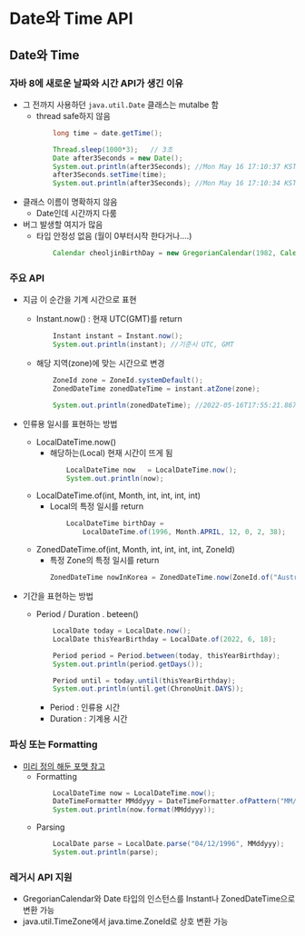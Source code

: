 # Date와 Time API
## Date와 Time
### 자바 8에 새로운 날짜와 시간 API가 생긴 이유
- 그 전까지 사용하던 `java.util.Date` 클래스는 mutalbe 함
    - thread safe하지 않음
        ``` java
            long time = date.getTime();
        
            Thread.sleep(1000*3);   // 3초 
            Date after3Seconds = new Date();
            System.out.println(after3Seconds); //Mon May 16 17:10:37 KST 2022
            after3Seconds.setTime(time);
            System.out.println(after3Seconds); //Mon May 16 17:10:34 KST 2022
        ```
- 클래스 이름이 명확하지 않음
    - Date인데 시간까지 다룸
- 버그 발생할 여지가 많음
    - 타입 안정성 없음 (월이 0부터시작 한다거나....)
        ```java
            Calendar cheoljinBirthDay = new GregorianCalendar(1982, Calendar.APRIL, 15); // 0부터 1월 따라서, 월을 영어로 써주는게 정확
        ```

### 주요 API
- 지금 이 순간을 기계 시간으로 표현
    - Instant.now() : 현재 UTC(GMT)를 return
        ```java
            Instant instant = Instant.now();
            System.out.println(instant); //기준시 UTC, GMT
        ```
    - 해당 지역(zone)에 맞는 시간으로 변경
        ```java
            ZoneId zone = ZoneId.systemDefault();
            ZonedDateTime zonedDateTime = instant.atZone(zone);

            System.out.println(zonedDateTime); //2022-05-16T17:55:21.867598600+09:00[Asia/Seoul]
        ```

- 인류용 일시를 표현하는 방법
    - LocalDateTime.now()
        - 해당하는(Local) 현재 시간이 뜨게 됨
            ``` java
                LocalDateTime now   = LocalDateTime.now();
                System.out.println(now);
            ```
    - LocalDateTime.of(int, Month, int, int, int, int)
        - Local의 특정 일시를 return
            ``` java
                LocalDateTime birthDay =
                    LocalDateTime.of(1996, Month.APRIL, 12, 0, 2, 38);
            ```
    - ZonedDateTime.of(int, Month, int, int, int, int, ZoneId)
        - 특정 Zone의 특정 일시를 return
            ```java
            ZonedDateTime nowInKorea = ZonedDateTime.now(ZoneId.of("Australia/Sydney"));
            ```
- 기간을 표현하는 방법
    - Period / Duration . beteen()
        ```java
            LocalDate today = LocalDate.now();
            LocalDate thisYearBirthday = LocalDate.of(2022, 6, 18);

            Period period = Period.between(today, thisYearBirthday);
            System.out.println(period.getDays());

            Period until = today.until(thisYearBirthday);
            System.out.println(until.get(ChronoUnit.DAYS));
        ```
        - Period : 인류용 시간
        - Duration : 기계용 시간

### 파싱 또는 Formatting
- [미리 정의 해둔 포맷 참고](https://docs.oracle.com/javase/8/docs/api/java/time/format/DateTimeFormatter.html#predefined)
    - Formatting
        ```java
            LocalDateTime now = LocalDateTime.now();
            DateTimeFormatter MMddyyy = DateTimeFormatter.ofPattern("MM/dd/yyyy");
            System.out.println(now.format(MMddyyy));
        ```
    - Parsing
        ```java
            LocalDate parse = LocalDate.parse("04/12/1996", MMddyyy);
            System.out.println(parse);
        ```

### 레거시 API 지원
- GregorianCalendar와 Date 타입의 인스턴스를 Instant나 ZonedDateTime으로 변환 가능
- java.util.TimeZone에서 java.time.ZoneId로 상호 변환 가능
